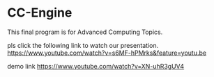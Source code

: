# CC-Engine
This final program is for Advanced Computing Topics.

pls click the following link to watch our presentation.
https://www.youtube.com/watch?v=s6MF-hPMrks&feature=youtu.be

demo link
https://www.youtube.com/watch?v=XN-uhR3gUV4
